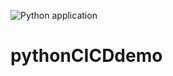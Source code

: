 ![Python application](https://github.com/academygit/pythonCICDdemo/workflows/Python%20application/badge.svg?branch=master)

# pythonCICDdemo
